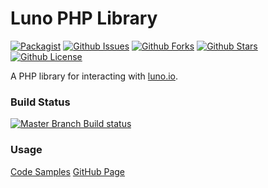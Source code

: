 # Luno PHP Library

[![Packagist](https://img.shields.io/github/downloads/Duffleman/luno-php/total.svg?style=flat-square)](https://packagist.org/packages/duffleman/lunophp) [![Github Issues](https://img.shields.io/github/issues/Duffleman/luno-php.svg?style=flat-square)](https://github.com/Duffleman/luno-php/issues) [![Github Forks](https://img.shields.io/github/forks/Duffleman/luno-php.svg?style=flat-square)](https://github.com/Duffleman/luno-php/network) [![Github Stars](https://img.shields.io/github/stars/Duffleman/luno-php.svg?style=flat-square)](https://github.com/Duffleman/luno-php/stargazers) [![Github License](https://img.shields.io/github/license/Duffleman/luno-php.svg?style=flat-square)](https://github.com/Duffleman/luno-php/blob/master/LICENSE)

A PHP library for interacting with [luno.io](http://luno.io).

### Build Status
[![Master Branch Build status](https://img.shields.io/travis/Duffleman/luno-php/master.svg?style=flat-square&label=master%20branch%20build)](https://travis-ci.org/Duffleman/luno-php)

### Usage
[Code Samples](https://github.com/Duffleman/luno-php/tree/master/CodeExamples)
[GitHub Page](http://duffleman.github.io/)